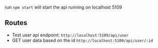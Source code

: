 run `npm start` will start the api running on localhost 5109
## Routes
- Test user api endpoint: `http://localhost:5109/api/user`
- GET user data based on the id `http://localhost:5109/api/user/:id`
